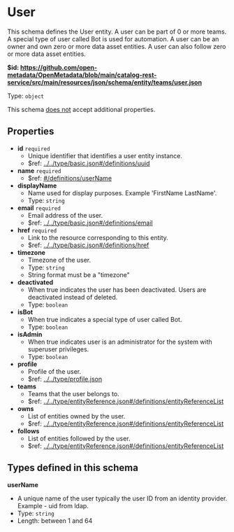 # User

This schema defines the User entity. A user can be part of 0 or more teams. A special type of user called Bot is used for automation. A user can be an owner and own zero or more data asset entities. A user can also follow zero or more data asset entities.

<b id="httpsgithub.comopen-metadataopenmetadatablobmaincatalog-rest-servicesrcmainresourcesjsonschemaentityteamsuser.json">&#36;id: https://github.com/open-metadata/OpenMetadata/blob/main/catalog-rest-service/src/main/resources/json/schema/entity/teams/user.json</b>

Type: `object`

This schema <u>does not</u> accept additional properties.

## Properties
 - <b id="#https://github.com/open-metadata/OpenMetadata/blob/main/catalog-rest-service/src/main/resources/json/schema/entity/teams/user.json/properties/id">id</b> `required`
	 - Unique identifier that identifies a user entity instance.
	 - &#36;ref: [../../type/basic.json#/definitions/uuid](#....typebasic.jsondefinitionsuuid)
 - <b id="#https://github.com/open-metadata/OpenMetadata/blob/main/catalog-rest-service/src/main/resources/json/schema/entity/teams/user.json/properties/name">name</b> `required`
	 - &#36;ref: [#/definitions/userName](#/definitions/userName)
 - <b id="#https://github.com/open-metadata/OpenMetadata/blob/main/catalog-rest-service/src/main/resources/json/schema/entity/teams/user.json/properties/displayName">displayName</b>
	 - Name used for display purposes. Example 'FirstName LastName'.
	 - Type: `string`
 - <b id="#https://github.com/open-metadata/OpenMetadata/blob/main/catalog-rest-service/src/main/resources/json/schema/entity/teams/user.json/properties/email">email</b> `required`
	 - Email address of the user.
	 - &#36;ref: [../../type/basic.json#/definitions/email](#....typebasic.jsondefinitionsemail)
 - <b id="#https://github.com/open-metadata/OpenMetadata/blob/main/catalog-rest-service/src/main/resources/json/schema/entity/teams/user.json/properties/href">href</b> `required`
	 - Link to the resource corresponding to this entity.
	 - &#36;ref: [../../type/basic.json#/definitions/href](#....typebasic.jsondefinitionshref)
 - <b id="#https://github.com/open-metadata/OpenMetadata/blob/main/catalog-rest-service/src/main/resources/json/schema/entity/teams/user.json/properties/timezone">timezone</b>
	 - Timezone of the user.
	 - Type: `string`
	 - String format must be a "timezone"
 - <b id="#https://github.com/open-metadata/OpenMetadata/blob/main/catalog-rest-service/src/main/resources/json/schema/entity/teams/user.json/properties/deactivated">deactivated</b>
	 - When true indicates the user has been deactivated. Users are deactivated instead of deleted.
	 - Type: `boolean`
 - <b id="#https://github.com/open-metadata/OpenMetadata/blob/main/catalog-rest-service/src/main/resources/json/schema/entity/teams/user.json/properties/isBot">isBot</b>
	 - When true indicates a special type of user called Bot.
	 - Type: `boolean`
 - <b id="#https://github.com/open-metadata/OpenMetadata/blob/main/catalog-rest-service/src/main/resources/json/schema/entity/teams/user.json/properties/isAdmin">isAdmin</b>
	 - When true indicates user is an administrator for the system with superuser privileges.
	 - Type: `boolean`
 - <b id="#https://github.com/open-metadata/OpenMetadata/blob/main/catalog-rest-service/src/main/resources/json/schema/entity/teams/user.json/properties/profile">profile</b>
	 - Profile of the user.
	 - &#36;ref: [../../type/profile.json](#....typeprofile.json)
 - <b id="#https://github.com/open-metadata/OpenMetadata/blob/main/catalog-rest-service/src/main/resources/json/schema/entity/teams/user.json/properties/teams">teams</b>
	 - Teams that the user belongs to.
	 - &#36;ref: [../../type/entityReference.json#/definitions/entityReferenceList](#....typeentityreference.jsondefinitionsentityreferencelist)
 - <b id="#https://github.com/open-metadata/OpenMetadata/blob/main/catalog-rest-service/src/main/resources/json/schema/entity/teams/user.json/properties/owns">owns</b>
	 - List of entities owned by the user.
	 - &#36;ref: [../../type/entityReference.json#/definitions/entityReferenceList](#....typeentityreference.jsondefinitionsentityreferencelist)
 - <b id="#https://github.com/open-metadata/OpenMetadata/blob/main/catalog-rest-service/src/main/resources/json/schema/entity/teams/user.json/properties/follows">follows</b>
	 - List of entities followed by the user.
	 - &#36;ref: [../../type/entityReference.json#/definitions/entityReferenceList](#....typeentityreference.jsondefinitionsentityreferencelist)


## Types defined in this schema
**userName**

 - A unique name of the user typically the user ID from an identity provider. Example - uid from ldap.
 - Type: `string`
 - Length: between 1 and 64


